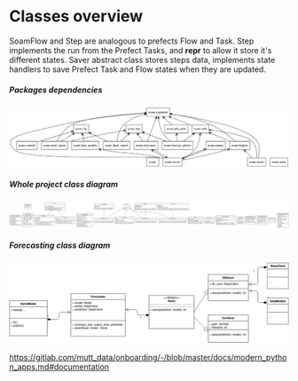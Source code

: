 # Classes overview

SoamFlow and Step are analogous to prefects Flow and Task.
Step implements the run from the Prefect Tasks, and __repr__ to allow it
store it's different states.
Saver abstract class stores steps data, implements state handlers to save
Prefect Task and Flow states when they are updated.


##### Packages dependencies
![project_classes](../images/packages_dependencies.png)

##### Whole project class diagram
![project_classes](../images/project_classes.png)


##### Forecasting class diagram
![forecaster](../images/Forecaster_class_diagram.png)

https://gitlab.com/mutt_data/onboarding/-/blob/master/docs/modern_python_apps.md#documentation

[//comment]: # (TODO: create some flow and class diagrams, some expected or possible architecture implementations.)


